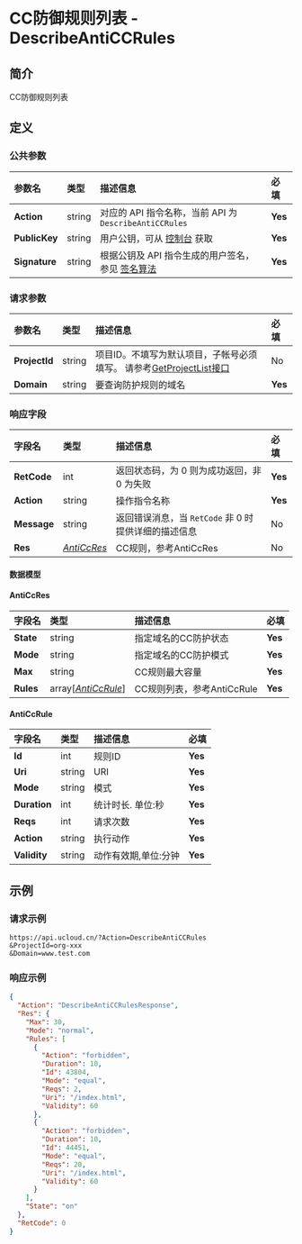 # CC防御规则列表 - DescribeAntiCCRules

## 简介

CC防御规则列表








## 定义

### 公共参数

| 参数名 | 类型 | 描述信息 | 必填 |
|:---|:---|:---|:---|
| **Action**     | string  | 对应的 API 指令名称，当前 API 为 `DescribeAntiCCRules`                        | **Yes** |
| **PublicKey**  | string  | 用户公钥，可从 [控制台](https://console.ucloud.cn/uapi/apikey) 获取                                             | **Yes** |
| **Signature**  | string  | 根据公钥及 API 指令生成的用户签名，参见 [签名算法](api/summary/signature.md)  | **Yes** |

### 请求参数

| 参数名 | 类型 | 描述信息 | 必填 |
|:---|:---|:---|:---|
| **ProjectId** | string | 项目ID。不填写为默认项目，子帐号必须填写。 请参考[GetProjectList接口](api/summary/get_project_list) |No|
| **Domain** | string | 要查询防护规则的域名 |**Yes**|

### 响应字段

| 字段名 | 类型 | 描述信息 | 必填 |
|:---|:---|:---|:---|
| **RetCode** | int | 返回状态码，为 0 则为成功返回，非 0 为失败 |**Yes**|
| **Action** | string | 操作指令名称 |**Yes**|
| **Message** | string | 返回错误消息，当 `RetCode` 非 0 时提供详细的描述信息 |No|
| **Res** | [*AntiCcRes*](#AntiCcRes) | CC规则，参考AntiCcRes |No|

#### 数据模型


#### AntiCcRes

| 字段名 | 类型 | 描述信息 | 必填 |
|:---|:---|:---|:---|
| **State** | string | 指定域名的CC防护状态 |**Yes**|
| **Mode** | string | 指定域名的CC防护模式 |**Yes**|
| **Max** | string | CC规则最大容量 |**Yes**|
| **Rules** | array[[*AntiCcRule*](#AntiCcRule)] | CC规则列表，参考AntiCcRule |**Yes**|

#### AntiCcRule

| 字段名 | 类型 | 描述信息 | 必填 |
|:---|:---|:---|:---|
| **Id** | int | 规则ID |**Yes**|
| **Uri** | string | URI |**Yes**|
| **Mode** | string | 模式 |**Yes**|
| **Duration** | int | 统计时长. 单位:秒 |**Yes**|
| **Reqs** | int | 请求次数 |**Yes**|
| **Action** | string | 执行动作 |**Yes**|
| **Validity** | string | 动作有效期,单位:分钟 |**Yes**|

## 示例

### 请求示例
    
```
https://api.ucloud.cn/?Action=DescribeAntiCCRules
&ProjectId=org-xxx
&Domain=www.test.com
```

### 响应示例
    
```json
{
  "Action": "DescribeAntiCCRulesResponse",
  "Res": {
    "Max": 30,
    "Mode": "normal",
    "Rules": [
      {
        "Action": "forbidden",
        "Duration": 10,
        "Id": 43804,
        "Mode": "equal",
        "Reqs": 2,
        "Uri": "/index.html",
        "Validity": 60
      },
      {
        "Action": "forbidden",
        "Duration": 10,
        "Id": 44451,
        "Mode": "equal",
        "Reqs": 20,
        "Uri": "/index.html",
        "Validity": 60
      }
    ],
    "State": "on"
  },
  "RetCode": 0
}
```






